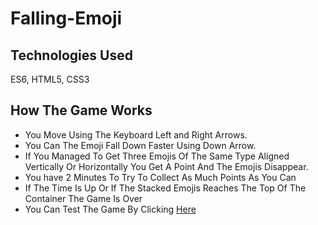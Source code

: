 # Falling-Emoji
## Technologies Used

ES6, HTML5, CSS3

## How The Game Works

- You Move Using The Keyboard Left and Right Arrows.
- You Can The Emoji Fall Down Faster Using Down Arrow.
- If You Managed To Get Three Emojis Of The Same Type Aligned Vertically Or Horizontally You Get A Point And The Emojis Disappear.
- You have 2 Minutes To Try To Collect As Much Points As You Can
- If The Time Is Up Or If The Stacked Emojis Reaches The Top Of The Container The Game Is Over
- You Can Test The Game By Clicking [Here](https://michael-haleem.github.io/Falling-Emoji/)
